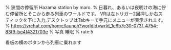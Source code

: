 % 狭間の停留所 Hazama station by maro․
% 日暮れ、あるいは夜明けの海に佇む停留所とそこから走る列車のワールドです。 VRは左トリガー2回押しか右スティックを下に入力‚デスクトップはTabキーで手元にメニューが表示されます。
% https://vrchat.com/home/launch?worldId=wrld_1e6b7c30-073f-4754-83f9-be4f4321703e
% 写真 睡眠
% rate:5

看板の横のボタンから列車に乗れます
